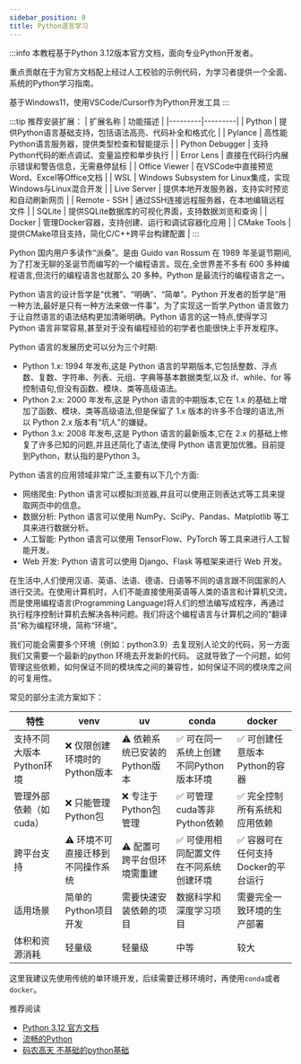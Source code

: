 ```yaml
---
sidebar_position: 0
title: Python语言学习
---
```


:::info
本教程基于Python 3.12版本官方文档，面向专业Python开发者。

重点贡献在于为官方文档配上经过人工校验的示例代码，为学习者提供一个全面、系统的Python学习指南。

基于Windows11，使用VSCode/Cursor作为Python开发工具
:::

:::tip
推荐安装扩展：
| 扩展名称 | 功能描述 |
|---------|---------|
| Python | 提供Python语言基础支持，包括语法高亮、代码补全和格式化 |
| Pylance | 高性能Python语言服务器，提供类型检查和智能提示 |
| Python Debugger | 支持Python代码的断点调试、变量监控和单步执行 |
| Error Lens | 直接在代码行内展示错误和警告信息，无需悬停鼠标 |
| Office Viewer | 在VSCode中直接预览Word、Excel等Office文档 |
| WSL | Windows Subsystem for Linux集成，实现Windows与Linux混合开发 |
| Live Server | 提供本地开发服务器，支持实时预览和自动刷新网页 |
| Remote - SSH | 通过SSH连接远程服务器，在本地编辑远程文件 |
| SQLite | 提供SQLite数据库的可视化界面，支持数据浏览和查询 |
| Docker | 管理Docker容器，支持创建、运行和调试容器化应用 |
| CMake Tools | 提供CMake项目支持，简化C/C++跨平台构建配置 |
:::

Python 国内用户多读作“派桑”。是由 Guido van Rossum 在 1989 年圣诞节期间,为了打发无聊的圣诞节而编写的一个编程语言。现在,全世界差不多有 600 多种编程语言,但流行的编程语言也就那么 20 多种。Python 是最流行的编程语言之一。

Python 语言的设计哲学是“优雅”、“明确”、“简单”。Python 开发者的哲学是“用一种方法,最好是只有一种方法来做一件事”。为了实现这一哲学,Python 语言致力于让自然语言的语法结构更加清晰明确。Python 语言的这一特点,使得学习 Python 语言非常容易,甚至对于没有编程经验的初学者也能很快上手开发程序。

Python 语言的发展历史可以分为三个时期:

- Python 1.x: 1994 年发布,这是 Python 语言的早期版本,它包括整数、浮点数、复数、字符串、列表、元组、字典等基本数据类型,以及 if、while、for 等控制语句,但没有函数、模块、类等高级语法。
- Python 2.x: 2000 年发布,这是 Python 语言的中期版本,它在 1.x 的基础上增加了函数、模块、类等高级语法,但是保留了 1.x 版本的许多不合理的语法,所以 Python 2.x 版本有“坑人”的嫌疑。
- Python 3.x: 2008 年发布,这是 Python 语言的最新版本,它在 2.x 的基础上修复了许多已知的问题,并且还简化了语法,使得 Python 语言更加优雅。目前提到Python，默认指的是Python 3。

Python 语言的应用领域非常广泛,主要有以下几个方面:

- 网络爬虫: Python 语言可以模拟浏览器,并且可以使用正则表达式等工具来提取网页中的信息。
- 数据分析: Python 语言可以使用 NumPy、SciPy、Pandas、Matplotlib 等工具来进行数据分析。
- 人工智能: Python 语言可以使用 TensorFlow、PyTorch 等工具来进行人工智能开发。
- Web 开发: Python 语言可以使用 Django、Flask 等框架来进行 Web 开发。

在生活中,人们使用汉语、英语、法语、德语、日语等不同的语言跟不同国家的人进行交流。在使用计算机时，人们不能直接使用英语等人类的语言和计算机交流，而是使用编程语言(Programming Language)将人们的想法编写成程序，再通过执行程序控制计算机去解决各种问题。我们将这个编程语言与计算机之间的“翻译员”称为编程环境，简称“环境”。

我们可能会需要多个环境（例如：python3.9）去复现别人论文的代码，另一方面我们又需要一个最新的python 环境去开发新的代码。 这就导致了一个问题，如何管理这些依赖，如何保证不同的模块库之间的兼容性，如何保证不同的模块库之间的可复用性。

常见的部分主流方案如下：

| 特性 | venv | uv | conda | docker |
|------|--------|------|---------|----------|
| 支持不同大版本Python环境 | ❌ 仅限创建环境时的Python版本 | ⚠️ 依赖系统已安装的Python版本 | ✅ 可在同一系统上创建不同Python版本环境 | ✅ 可创建任意版本Python的容器 |
| 管理外部依赖（如cuda） | ❌ 只能管理Python包 | ❌ 专注于Python包管理 | ✅ 可管理cuda等非Python依赖 | ✅ 完全控制所有系统和应用依赖 |
| 跨平台支持 | ⚠️ 环境不可直接迁移到不同操作系统 | ⚠️ 配置可跨平台但环境需重建 | ✅ 可使用相同配置文件在不同系统创建环境 | ✅ 容器可在任何支持Docker的平台运行 |
| 适用场景 | 简单的Python项目开发 | 需要快速安装依赖的项目 | 数据科学和深度学习项目 | 需要完全一致环境的生产部署 |
| 体积和资源消耗 | 轻量级 | 轻量级 | 中等 | 较大 |

这里我建议先使用传统的单环境开发，后续需要迁移环境时，再使用`conda`或者`docker`。

推荐阅读
- [Python 3.12 官方文档](https://docs.python.org/3.12/)
- [流畅的Python](https://weread.qq.com/web/reader/b64322b0813ab8ee3g018675/)
- [码农高天 不基础的python基础](https://space.bilibili.com/245645656/lists/346060?type=season)